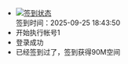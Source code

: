 - [![签到状态](https://github.com/womade/Cloud189-Actions/actions/workflows/main.yml/badge.svg?branch=main)](https://github.com/womade/Cloud189-Actions/actions/workflows/main.yml) <br> 签到时间：2025-09-25 18:43:50
- 开始执行帐号1
- 登录成功
- 已经签到过了，签到获得90M空间
